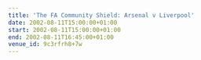 ```yaml
---
title: 'The FA Community Shield: Arsenal v Liverpool'
date: 2002-08-11T15:00:00+01:00
start: 2002-08-11T15:00:00+01:00
end: 2002-08-11T16:45:00+01:00
venue_id: 9c3rfrh8+7w
---
```

